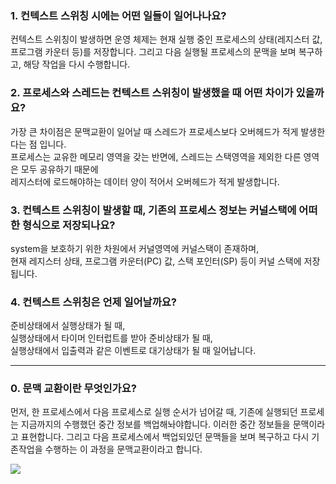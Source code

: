 ### 1. 컨텍스트 스위칭 시에는 어떤 일들이 일어나나요?

컨텍스트 스위칭이 발생하면 운영 체제는 현재 실행 중인 프로세스의 상태(레지스터 값, 프로그램 카운터 등)를 저장합니다. 
그리고 다음 실행될 프로세스의 문맥을 보며 복구하고, 해당 작업을 다시 수행합니다.

### 2. 프로세스와 스레드는 컨텍스트 스위칭이 발생했을 때 어떤 차이가 있을까요?

가장 큰 차이점은 문맥교환이 일어날 때 스레드가 프로세스보다 오버헤드가 적게 발생한다는 점 입니다.  
프로세스는 교유한 메모리 영역을 갖는 반면에, 스레드는 스택영역을 제외한 다른 영역은 모두 공유하기 때문에  
레지스터에 로드해야하는 데이터 양이 적어서 오버헤드가 적게 발생합니다.

### 3. 컨텍스트 스위칭이 발생할 때, 기존의 프로세스 정보는 커널스택에 어떠한 형식으로 저장되나요?

system을 보호하기 위한 차원에서 커널영역에 커널스택이 존재하며,  
현재 레지스터 상태, 프로그램 카운터(PC) 값, 스택 포인터(SP) 등이 커널 스택에 저장됩니다.

### 4. 컨텍스트 스위칭은 언제 일어날까요?

준비상태에서 실행상태가 될 때,  
실행상태에서 타이머 인터럽트를 받아 준비상태가 될 때,  
실행상태에서 입출력과 같은 이벤트로 대기상태가 될 때 일어납니다.

---

### 0. 문맥 교환이란 무엇인가요?

먼저, 한 프로세스에서 다음 프로세스로 실행 순서가 넘어갈 때, 기존에 실행되던 프로세는 지금까지의 수행했던 중간 정보를 백업해놔야합니다.
이러한 중간 정보들을 문맥이라고 표현합니다. 그리고 다음 프로세스에서 백업되있던 문맥들을 보며 복구하고 
다시 기존작업을 수행하는 이 과정을 문맥교환이라고 합니다.

<img src="../image/donghyun/context-switch-flow-dong.png">